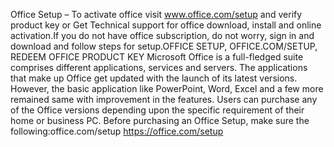 Office Setup – To activate office visit www.office.com/setup and verify product key or Get Technical support for office download, install and online activation.If you do not have office subscription, do not worry, sign in and download and follow steps for setup.OFFICE SETUP, OFFICE.COM/SETUP, 
REDEEM OFFICE PRODUCT KEY
Microsoft Office is a full-fledged suite comprises different applications, services and servers. The applications that make up Office get updated with the launch of its latest versions. However, the basic application like PowerPoint, Word, Excel and a few more remained same with improvement in the features. Users can purchase any of the Office versions depending upon the specific requirement of their home or business PC. Before purchasing an Office Setup, make sure the following:office.com/setup
https://office.com/setup

